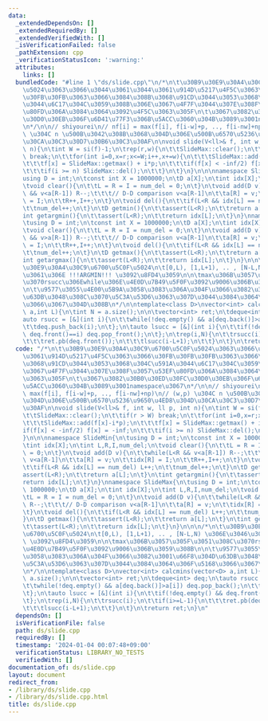 ```yaml
---
data:
  _extendedDependsOn: []
  _extendedRequiredBy: []
  _extendedVerifiedWith: []
  _isVerificationFailed: false
  _pathExtension: cpp
  _verificationStatusIcon: ':warning:'
  attributes:
    links: []
  bundledCode: "#line 1 \"ds/slide.cpp\"\n/*\n\t\u30B9\u30E9\u30A4\u30C9\u6700\u5C0F\
    \u5024\u3063\u3066\u3044\u3061\u3044\u3061\u914D\u5217\u4F5C\u3063\u3066\u30FB\
    \u30FB\u30FB\u3063\u3066\u3084\u308B\u3068\u91CD\u3044\u3053\u3068\u304C\u591A\
    \u3044\u6C17\u304C\u3059\u308B\u306E\u3067\u4F7F\u3044\u307E\u308F\u3057\u53EF\
    \u80FD\u306A\u3084\u3064\u3092\u4F5C\u3063\u305F\n\t\u3067\u3082\u30B0\u30ED\u30FC\
    \u30D0\u30EB\u306F\u6D41\u77F3\u306B\u5ACC\u3060\u304B\u3089\u3001namespace\u3067\
    \n*/\n\n// shiyourei\n// nf[i] = max(f[i], f[i-w]+p, .., f[i-nw]+np)\n// (w,p)\
    \ \u304C n \u500B\u3042\u308B\u3068\u304D\u306E\u500B\u6570\u5236\u9650\u4ED8\u304D\
    \u30CA\u30C3\u30D7\u30B6\u30C3\u30AF\n\nvoid slide(V<ll>& f, int w, ll p, int\
    \ n){\n\tint W = si(f)-1;\n\trep(r,w){\n\t\tSlideMax::clear();\n\t\tif(r > W)\
    \ break;\n\t\tfor(int i=0,x=r;x<=W;i++,x+=w){\n\t\t\tSlideMax::add(f[x]-i*p);\n\
    \t\t\tf[x] = SlideMax::getmax() + i*p;\n\t\t\tif(f[x] < -inf/2) f[x] = -inf;\n\
    \t\t\tif(i >= n) SlideMax::del();\n\t\t}\n\t}\n}\n\n\nnamespace SlideMin{\n\t\
    using D = int;\n\tconst int X = 1000000;\n\tD a[X];\n\tint idx[X];\n\tint L,R,I,num_del;\n\
    \tvoid clear(){\n\t\tL = R = I = num_del = 0;\n\t}\n\tvoid add(D v){\n\t\twhile(L<R\
    \ && v<a[R-1]) R--;\t\t\t// D-D comparison v<a[R-1]\n\t\ta[R] = v;\n\t\tidx[R]\
    \ = I;\n\t\tR++,I++;\n\t}\n\tvoid del(){\n\t\tif(L<R && idx[L] == num_del) L++;\n\
    \t\tnum_del++;\n\t}\n\tD getmin(){\n\t\tassert(L<R);\n\t\treturn a[L];\n\t}\n\t\
    int getargmin(){\n\t\tassert(L<R);\n\t\treturn idx[L];\n\t}\n}\nnamespace SlideMax{\n\
    \tusing D = int;\n\tconst int X = 1000000;\n\tD a[X];\n\tint idx[X];\n\tint L,R,I,num_del;\n\
    \tvoid clear(){\n\t\tL = R = I = num_del = 0;\n\t}\n\tvoid add(D v){\n\t\twhile(L<R\
    \ && v>a[R-1]) R--;\t\t\t// D-D comparison v<a[R-1]\n\t\ta[R] = v;\n\t\tidx[R]\
    \ = I;\n\t\tR++,I++;\n\t}\n\tvoid del(){\n\t\tif(L<R && idx[L] == num_del) L++;\n\
    \t\tnum_del++;\n\t}\n\tD getmax(){\n\t\tassert(L<R);\n\t\treturn a[L];\n\t}\n\t\
    int getargmax(){\n\t\tassert(L<R);\n\t\treturn idx[L];\n\t}\n}\n\n\n/*\n\t\u30B9\
    \u30E9\u30A4\u30C9\u6700\u5C0F\u5024\n\t[0,L), [1,L+1), .. , [N-L,N) \u306E\u3046\
    \u3061\u306E !!!ARGMIN!!! \u3092\u8FD4\u3059\n\n\tmax\u306B\u3057\u305F\u3051\u308C\
    \u3070rsucc\u306Ewhile\u306E\u4E0D\u7B49\u5F0F\u3092\u9006\u306B\u3059\u308B\n\
    \n\t\u9577\u3055\u4E00\u5B9A\u3058\u3083\u306A\u304F\u3066\u3082\u3001\u66F8\u304D\
    \u63DB\u3048\u308C\u3070\u5C3A\u53D6\u3063\u307D\u3044\u3084\u3064\u306F\u5168\
    \u3066\u3067\u304D\u308B\n*/\n\ntemplate<class D>\nvector<int> calcmins(vector<D>\
    \ a,int L){\n\tint N = a.size();\n\n\tvector<int> ret;\n\tdeque<int> deq;\n\t\
    auto rsucc = [&](int i){\n\t\twhile(!deq.empty() && a[deq.back()]>a[i]) deq.pop_back();\n\
    \t\tdeq.push_back(i);\n\t};\n\tauto lsucc = [&](int i){\n\t\tif(!deq.empty() &&\
    \ deq.front()==i) deq.pop_front();\n\t};\n\trep(i,N){\n\t\trsucc(i);\n\t\tif(i>=L-1){\n\
    \t\t\tret.pb(deq.front());\n\t\t\tlsucc(i-L+1);\n\t\t}\n\t}\n\treturn ret;\n}\n"
  code: "/*\n\t\u30B9\u30E9\u30A4\u30C9\u6700\u5C0F\u5024\u3063\u3066\u3044\u3061\u3044\
    \u3061\u914D\u5217\u4F5C\u3063\u3066\u30FB\u30FB\u30FB\u3063\u3066\u3084\u308B\
    \u3068\u91CD\u3044\u3053\u3068\u304C\u591A\u3044\u6C17\u304C\u3059\u308B\u306E\
    \u3067\u4F7F\u3044\u307E\u308F\u3057\u53EF\u80FD\u306A\u3084\u3064\u3092\u4F5C\
    \u3063\u305F\n\t\u3067\u3082\u30B0\u30ED\u30FC\u30D0\u30EB\u306F\u6D41\u77F3\u306B\
    \u5ACC\u3060\u304B\u3089\u3001namespace\u3067\n*/\n\n// shiyourei\n// nf[i] =\
    \ max(f[i], f[i-w]+p, .., f[i-nw]+np)\n// (w,p) \u304C n \u500B\u3042\u308B\u3068\
    \u304D\u306E\u500B\u6570\u5236\u9650\u4ED8\u304D\u30CA\u30C3\u30D7\u30B6\u30C3\
    \u30AF\n\nvoid slide(V<ll>& f, int w, ll p, int n){\n\tint W = si(f)-1;\n\trep(r,w){\n\
    \t\tSlideMax::clear();\n\t\tif(r > W) break;\n\t\tfor(int i=0,x=r;x<=W;i++,x+=w){\n\
    \t\t\tSlideMax::add(f[x]-i*p);\n\t\t\tf[x] = SlideMax::getmax() + i*p;\n\t\t\t\
    if(f[x] < -inf/2) f[x] = -inf;\n\t\t\tif(i >= n) SlideMax::del();\n\t\t}\n\t}\n\
    }\n\n\nnamespace SlideMin{\n\tusing D = int;\n\tconst int X = 1000000;\n\tD a[X];\n\
    \tint idx[X];\n\tint L,R,I,num_del;\n\tvoid clear(){\n\t\tL = R = I = num_del\
    \ = 0;\n\t}\n\tvoid add(D v){\n\t\twhile(L<R && v<a[R-1]) R--;\t\t\t// D-D comparison\
    \ v<a[R-1]\n\t\ta[R] = v;\n\t\tidx[R] = I;\n\t\tR++,I++;\n\t}\n\tvoid del(){\n\
    \t\tif(L<R && idx[L] == num_del) L++;\n\t\tnum_del++;\n\t}\n\tD getmin(){\n\t\t\
    assert(L<R);\n\t\treturn a[L];\n\t}\n\tint getargmin(){\n\t\tassert(L<R);\n\t\t\
    return idx[L];\n\t}\n}\nnamespace SlideMax{\n\tusing D = int;\n\tconst int X =\
    \ 1000000;\n\tD a[X];\n\tint idx[X];\n\tint L,R,I,num_del;\n\tvoid clear(){\n\t\
    \tL = R = I = num_del = 0;\n\t}\n\tvoid add(D v){\n\t\twhile(L<R && v>a[R-1])\
    \ R--;\t\t\t// D-D comparison v<a[R-1]\n\t\ta[R] = v;\n\t\tidx[R] = I;\n\t\tR++,I++;\n\
    \t}\n\tvoid del(){\n\t\tif(L<R && idx[L] == num_del) L++;\n\t\tnum_del++;\n\t\
    }\n\tD getmax(){\n\t\tassert(L<R);\n\t\treturn a[L];\n\t}\n\tint getargmax(){\n\
    \t\tassert(L<R);\n\t\treturn idx[L];\n\t}\n}\n\n\n/*\n\t\u30B9\u30E9\u30A4\u30C9\
    \u6700\u5C0F\u5024\n\t[0,L), [1,L+1), .. , [N-L,N) \u306E\u3046\u3061\u306E !!!ARGMIN!!!\
    \ \u3092\u8FD4\u3059\n\n\tmax\u306B\u3057\u305F\u3051\u308C\u3070rsucc\u306Ewhile\u306E\
    \u4E0D\u7B49\u5F0F\u3092\u9006\u306B\u3059\u308B\n\n\t\u9577\u3055\u4E00\u5B9A\
    \u3058\u3083\u306A\u304F\u3066\u3082\u3001\u66F8\u304D\u63DB\u3048\u308C\u3070\
    \u5C3A\u53D6\u3063\u307D\u3044\u3084\u3064\u306F\u5168\u3066\u3067\u304D\u308B\
    \n*/\n\ntemplate<class D>\nvector<int> calcmins(vector<D> a,int L){\n\tint N =\
    \ a.size();\n\n\tvector<int> ret;\n\tdeque<int> deq;\n\tauto rsucc = [&](int i){\n\
    \t\twhile(!deq.empty() && a[deq.back()]>a[i]) deq.pop_back();\n\t\tdeq.push_back(i);\n\
    \t};\n\tauto lsucc = [&](int i){\n\t\tif(!deq.empty() && deq.front()==i) deq.pop_front();\n\
    \t};\n\trep(i,N){\n\t\trsucc(i);\n\t\tif(i>=L-1){\n\t\t\tret.pb(deq.front());\n\
    \t\t\tlsucc(i-L+1);\n\t\t}\n\t}\n\treturn ret;\n}\n"
  dependsOn: []
  isVerificationFile: false
  path: ds/slide.cpp
  requiredBy: []
  timestamp: '2024-01-04 00:07:48+09:00'
  verificationStatus: LIBRARY_NO_TESTS
  verifiedWith: []
documentation_of: ds/slide.cpp
layout: document
redirect_from:
- /library/ds/slide.cpp
- /library/ds/slide.cpp.html
title: ds/slide.cpp
---
```


